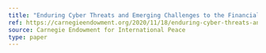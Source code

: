 ```yaml
---
title: "Enduring Cyber Threats and Emerging Challenges to the Financial Sector"
ref: https://carnegieendowment.org/2020/11/18/enduring-cyber-threats-and-emerging-challenges-to-financial-sector-pub-83239
source: Carnegie Endowment for International Peace
type: paper
---
```

